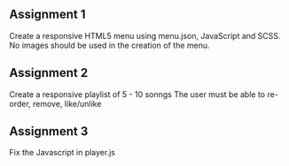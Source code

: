 ## Assignment 1
Create a responsive HTML5 menu using menu.json, JavaScript and SCSS.
No images should be used in the creation of the menu.

## Assignment 2
Create a responsive playlist of 5 - 10 sonngs
The user must be able to re-order, remove, like/unlike 

## Assignment 3
Fix the Javascript in player.js

